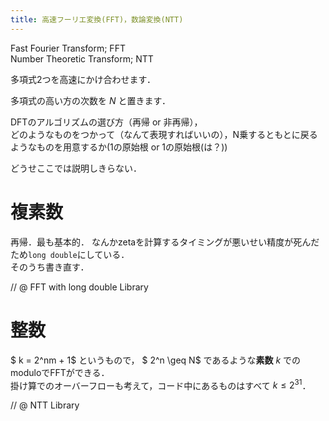 ```yaml
---
title: 高速フーリエ変換(FFT)，数論変換(NTT)
---
```


Fast Fourier Transform; FFT  
Number Theoretic Transform; NTT

多項式2つを高速にかけ合わせます．

多項式の高い方の次数を $N$ と置きます．

DFTのアルゴリズムの選び方（再帰 or 非再帰），  
どのようなものをつかって（なんて表現すればいいの），N乗するともとに戻るようなものを用意するか(1の原始根 or 1の原始根(は？))

どうせここでは説明しきらない．

# 複素数
再帰．最も基本的．
なんかzetaを計算するタイミングが悪いせい精度が死んだため`long double`にしている．  
そのうち書き直す．

// @ FFT with long double Library

# 整数

$ k = 2^nm + 1$ というもので， $ 2^n \geq N$ であるような**素数** $k$ でのmoduloでFFTができる．  
掛け算でのオーバーフローも考えて，コード中にあるものはすべて $k \leq 2^31$．

// @ NTT Library
